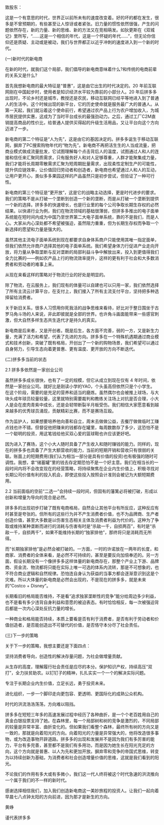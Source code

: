 
致股东：

这是一个有意思的时代，世界正以前所未有的速度改变着。好的坏的都在发生，很多是不曾预期的，有些甚至让人惊讶或者紧张。旧力量的惯性依然很强，产生的问题依然存在，新的力量、新的思维、新的方法又在竞相萌发。如狄更斯在《双城记》里所写，“……这是一个相信的年代，这是一个怀疑的年代……”，但无论你信仰还是质疑、主动或是被动，我们与世界都正以近乎冲刺的速度进入到一个新的时代。

(一)新时代的新电商

在新的时代，就我们这个局部，我们倡导的新电商意味着什么?和传统的电商前辈的关系又是什么?

首先我想新电商的最大特征是“普惠”，这是由它出生的时代决定的。20 年前互联网刚在中国起步时，使用者是知识经济水平较为靠前的小部分人。20 年后拼多多出现时，不论乡村还是城市，教授还是农民，移动互联网已经平等地进入到了普通人的生活中。这个时候出现的新平台，它的历史使命就是服务最广大的普通人。从第一天起，我们就沿着这个使命前行，希望通过农产品上行为农户增加收入，为城市居民提供实惠，这成为了当时平台成长的最强劲动力。之后，通过工厂C2M直销提高商品的性价比，给普通人提供买得起的升级生活用品，又让平台向这个方向迈进了一步。

新电商的第二个特征是“人为先”，这是由它的基因决定的。拼多多诞生于移动互联网，摒弃了PC搜索购物年代的“物为先”。新电商不再把活生生的人当成流量，把商业模式做成流量批发，它试图理解每个点击背后人的温度，试图通过人和人的连接和信任来汇聚同质需求，只有服务好人和对人足够尊重，人群才能聚集成力量，我们才能将长周期零散需求汇聚为短周期批量需求，出现柔性定制生产的可能性，提升供应链效率，让价值回归劳动者和创造者，新电商也希望通过人和人的互动，让用户更开心，类似多多果园这样的产品虽然只是初步尝试，但验证了一种可行性。

新电商的第三个特征是“更开放”，这是它的战略主动选择，更是时代进步的要求。我们的策略不是从打破一个垄断到创造一个新的垄断，而是从打破一个垄断到提供一个新的选择。拼多多的快速增长，也是行业里的每个公司争取长期生存权的必然结果。以快递行业为例，我们在物流领域的基础很薄弱，但拼多多推出的电子面单系统能在短时间内成为中国乃至世界第二大电子面单系统，靠的不是我们，而是人心。大家从内心深处都不希望被强迫，虽然阻力重重，但为长期生存权而争取一个新选择的愿望和力量是强大的。

虽然其他主流电子面单系统到现在都要求自身体系商户只能使用其唯一指定面单，但我们依然允许商户选择其他的电子面单系统。我们希望身体力行促进产业走向开放，将力量从争取垄断与反对垄断的局部利益斗争中解放出来，投入到更值得我们全力比赛的——例如农产品上行的物流效率提升，这样的更有利于社会和大多数消费者和劳动者的难事上来。

从现在来看这样的策略对于物流行业的好处是明显的。

除了物流，在云服务上，我们现有的体量可以自建也可以只用一家，我们依然选择了所有主流云计算平台，在支付上，我们接入了所有主流支付平台，坚持把多种选择留给消费者。

关于新旧关系，很多人习惯用你死我活的战争思维来看待，好比对于整日围坐于古罗马角斗场的人来说，非此即彼就是全部的世界。也许角斗画面能带来一些感官刺激，但大自然多样生态共生迭代才是持久的真实。

新电商是后来者，又是开创者。既是后生，各方面不完善，弱的一方，又是新生力量，充满了活力和希望，代表了先进的方向。拼多多在一个特殊机遇期通过商业模式和技术创新，突破了既有格局，开创出了一个新的购物场景，我们希望可以通过自身努力，引导生态向着更普惠、更有温度、更开放的方向不断迭代。

(二)拼多多当前的状态

2.1 拼多多依然是一家创业公司

虽然拼多多成长很快，也有了一定的规模，但它从成立到现在仅有 4 年时间，依然是一家创业公司。就好比是刚读小学的YAO，个头虽高但依然只是个小学生。在这个阶段，需要的是充足的营养和适当的磨炼。虽然偶尔也会被推上球场，与大块头成年球员较量较量，这里就特别需要裁判和教练关注场上对抗是否合理，小大人是会在皮肉青紫中成长，还是会韧带断裂半月板受伤。我们相信大家愿意看到越来越多的优秀球员涌现，贡献精彩比赛，而不是赛场互殴。

作为监护人，如果想要培养他向善和自立，周末去做做公益，去餐厅做做临时工赚点钱也许不错。但督促他把赚来的钱都存在罐里，每周数数存了多少，这恐怕不是一个聪明的投资，用这笔钱给他买双心爱的篮球鞋也许应该更好吧。

因为进入了赛场，这个小大人随时具备了产生收入和随时赚钱的能力。同样的，现在的拼多多也具备了产生大额营收的能力，当前的短期开销和营收只有很弱的关联。账面上的短期费用(我们认为相当一部分是具有价值的投资)也有极强的随时可调性。我想，拿“储蓄罐”里的钱去存定期恐怕不是一个好主意。我们在相当长的一段时间内将不会改变现在的经营策略，将持续聚焦在企业内生价值上，积极寻找对长期公司价值有利的投入机会，即使这些投入按照会计准则会被记为大额短期费用。

2.2 当前面临的空前“二选一”会持续一段时间，但固有的藩篱必将被打破，形成以创新和增量为导向的竞合是必然。

拼多多的出现初步打破了既有电商格局，自然会让其他平台有所反应，这种反应有时甚至是夸张的。但所有的这些行为并不产生消费者价值，也不为品牌商、生产者创造价值，甚至大多数是以伤害生态相关主体及消费者利益为代价的。这种为了争取或维持某种垄断而进行的消耗与伤害有时是“杀敌一千，自损两百”，有时是“杀敌一千，自损两千”，如果不能维持长期的“独家排他”，那终将只是消耗而无所得。

而“长期独家排他”是必然会被打破的。一方面，一时的许诺放在一两年的长度，和商家、消费者的全体来看，是必然不可持续的，甚至是要反向加倍奉还的。另一方面，假设长期没有一个像拼多多这样体量的新电商存在，那整个产业上下游、品牌商、资金流、物流都将只能在实际上唯一可选的体系内流转，那是不可想象的，也不符合商业逻辑和自然规律。恐怕连自身认为获益的当事方都会逐渐意识到这是个灾难。所以大体量的新电商是必然会出现的，不是现在的拼多多，就是未来的“Costco + Disney”。

长期看旧的格局能否维持，不是看“追求独家垄断性的竞争”能分给周边多少利益，也不是看有多少违背自身利益和意愿的被迫表态。有时恰恰相反，每一次被强迫背后都是一次内心深处反抗力量的增长。

一种商业和格局能否持续，本质上要看是否有利于消费者，是否有利于劳动者和价值创造者，是否能创造出不可替代的价值，是否恪守本分尽了社会责任。

(三)下一步的策略

关于下一步的策略，我想主要还是下面四点：

坚持消费者导向，创造性的解决存量问题，为社会做增量贡献。

从生存的高度，理解履行社会责任是应尽的本分。保护知识产权，持续高压“双打”，全力扶贫助农。以钉钉子的精神，扎扎实实一个一个的解决实际问题。

专注于长期企业内生价值，立足长远，勇于投资未来。

进化组织，一步一个脚印走向更包容、更透明、更国际化的成熟公众机构。

时代的洪流浩浩荡荡，方向难以阻挡。

拼多多在短短三年多的高速发展过程中经历了各种曲折，是一个个老百姓用自己的真金白银投票支持了她。在森林里，每一个局部树和树的竞争是激烈的，不同局部的较量是异常丰富、曲折变化的。但如果我们看整个森林，最终所有树的方向又是一致的，那就是向着阳光的方向。向着阳光的力量是异常强大的，他将改造很多事物，或为改造事物开辟道路。拼多多的出现和发展并不是因为我们有多厉害的能力，平台有多完善，甚至都不是我们有多用功，而是因为她生长在阳光充足的方向，这个方向就是普惠、以人为先和更加开放。摒弃零和竞争的帝国式思维，转变为以持续创新为基础，为消费者和社会创造增量价值的思维，这就是我们看到的阳光。

不论我们的作用有多大或有多微小，我们这一代人终将被这个时代急速的洪流推向一个属于我们的不一样的新时代。

感谢选择相信我们，加入我们创造新电商这一美妙旅程的投资人。让我们一起向着早晨七八点钟太阳的方向前进，因为那才是新生的方向。

黄峥

谨代表拼多多